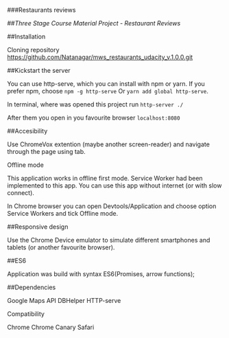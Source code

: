 ###Restaurants reviews

##_Three Stage Course Material Project - Restaurant Reviews_

##Installation

Cloning repository https://github.com/Natanagar/mws_restaurants_udacity_v.1.0.0.git

##Kickstart the server

You can use http-serve, which you can install with npm or yarn. If you prefer npm, choose `npm -g http-serve` Or `yarn add global http-serve`.

In terminal, where was opened this project run `http-server ./`

After them you open in you favourite browser `localhost:8080`

##Accesibility

Use ChromeVox extention (maybe another screen-reader) and navigate through the page using tab.

Offline mode

This application works in offline first mode. Service Worker had been implemented to this app. You can use this app without internet (or with slow connect).

In Chrome browser you can open Devtools/Application and choose option Service Workers and tick Offline mode.

##Responsive design

Use the Chrome Device emulator to simulate different smartphones and tablets (or another favourite browser).

##ES6

Application was build with syntax ES6(Promises, arrow functions);

##Dependencies

Google Maps API DBHelper HTTP-serve

Compatibility

Chrome Chrome Canary Safari